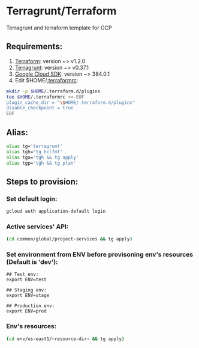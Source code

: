 # Terragrunt/Terraform
Terragrunt and terraform template for GCP

## Requirements:
1. [Terraform](https://www.terraform.io/): version ~> v1.2.0
2. [Terragrunt](https://terragrunt.gruntwork.io/): version ~> v0.37.1
3. [Google Cloud SDK](https://cloud.google.com/sdk/docs/install): version ~> 384.0.1
4. Edit $HOME/[.terraformrc](https://www.terraform.io/docs/commands/cli-config.html):
```bash
mkdir -p $HOME/.terraform.d/plugins
tee $HOME/.terraformrc <<-EOF
plugin_cache_dir = "\$HOME/.terraform.d/plugins"
disable_checkpoint = true
EOF
```

## Alias:
```bash
alias tg='terragrunt'
alias tgh='tg hclfmt'
alias tga='tgh && tg apply'
alias tgp='tgh && tg plan'
```

## Steps to provision:

### Set default login:
```bash
gcloud auth application-default login
```

### Active services' API:
```bash
(cd common/global/project-services && tg apply)
```

### Set environment from ENV before provisoning env's resources (Default is 'dev'):
```
## Test env:
export ENV=test

## Staging env:
export ENV=stage

## Production env:
export ENV=prod
```

### Env's resources:
```bash
(cd env/us-east1/<resource-dir> && tg apply)
```

